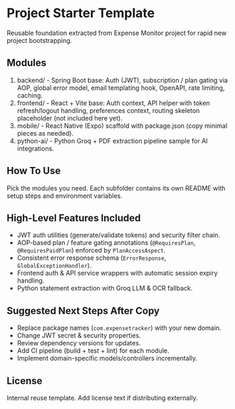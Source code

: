 # Project Starter Template

Reusable foundation extracted from Expense Monitor project for rapid new project bootstrapping.

## Modules

1. backend/ - Spring Boot base: Auth (JWT), subscription / plan gating via AOP, global error model, email templating hook, OpenAPI, rate limiting, caching.
2. frontend/ - React + Vite base: Auth context, API helper with token refresh/logout handling, preferences context, routing skeleton placeholder (not included here yet).
3. mobile/ - React Native (Expo) scaffold with package.json (copy minimal pieces as needed).
4. python-ai/ - Python Groq + PDF extraction pipeline sample for AI integrations.

## How To Use

Pick the modules you need. Each subfolder contains its own README with setup steps and environment variables.

## High-Level Features Included

- JWT auth utilities (generate/validate tokens) and security filter chain.
- AOP-based plan / feature gating annotations (`@RequiresPlan`, `@RequiresPaidPlan`) enforced by `PlanAccessAspect`.
- Consistent error response schema (`ErrorResponse`, `GlobalExceptionHandler`).
- Frontend auth & API service wrappers with automatic session expiry handling.
- Python statement extraction with Groq LLM & OCR fallback.

## Suggested Next Steps After Copy

- Replace package names (`com.expensetracker`) with your new domain.
- Change JWT secret & security properties.
- Review dependency versions for updates.
- Add CI pipeline (build + test + lint) for each module.
- Implement domain-specific models/controllers incrementally.

## License

Internal reuse template. Add license text if distributing externally.
